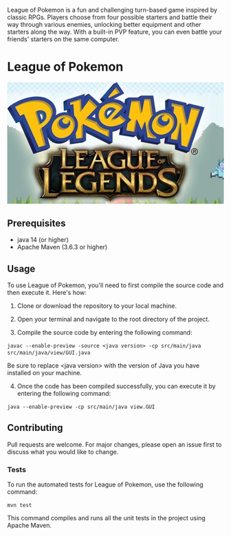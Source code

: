 League of Pokemon is a fun and challenging turn-based game inspired by classic RPGs. Players choose from four possible starters and battle their way through various enemies, unlocking better equipment and other starters along the way. With a built-in PVP feature, you can even battle your friends' starters on the same computer.

# League of Pokemon

![](images/leagueOfPokemon.jpg)

## Prerequisites

- java 14 (or higher)
- Apache Maven (3.6.3 or higher)

## Usage

To use League of Pokemon, you'll need to first compile the source code and then execute it. Here's how:

1. Clone or download the repository to your local machine.

2. Open your terminal and navigate to the root directory of the project.

3. Compile the source code by entering the following command:

```
javac --enable-preview -source <java version> -cp src/main/java src/main/java/view/GUI.java
```
Be sure to replace \<java version\> with the version of Java you have installed on your machine.

4. Once the code has been compiled successfully, you can execute it by entering the following command:
```
java --enable-preview -cp src/main/java view.GUI
```


## Contributing
Pull requests are welcome. For major changes, please open an issue first to discuss what you would like to change.

### Tests
To run the automated tests for League of Pokemon, use the following command:
```
mvn test
```
This command compiles and runs all the unit tests in the project using Apache Maven.